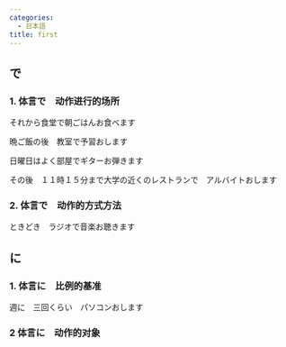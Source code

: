 ```yaml
---
categories:
  - 日本語
title: first
---
```

## で

### 1. 体言で　动作进行的场所

それから食堂で朝ごはんお食べます

晩ご飯の後　教室で予習おします

日曜日はよく部屋でギターお弾きます

その後　１１時１５分まで大学の近くのレストランで　アルバイトおします

### 2. 体言で　动作的方式方法

ときどき　ラジオで音楽お聴きます



## に

### 1. 体言に　比例的基准

週に　三回くらい　パソコンおします



### 2 体言に　动作的对象


